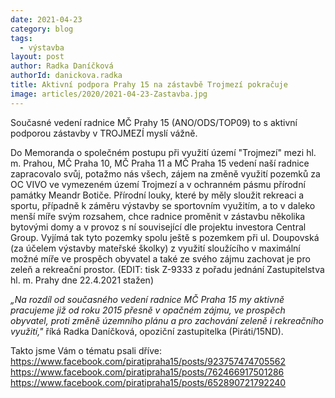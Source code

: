 ```yaml
---
date: 2021-04-23
category: blog
tags: 
  - výstavba
layout: post
author: Radka Daníčková
authorId: danickova.radka
title: Aktivní podpora Prahy 15 na zástavbě Trojmezí pokračuje
image: articles/2020/2021-04-23-Zastavba.jpg
---
```



Současné vedení radnice MČ Prahy 15 (ANO/ODS/TOP09) to s aktivní podporou zástavby v TROJMEZÍ myslí vážně.

Do Memoranda o společném postupu při využití území "Trojmezí" mezi hl. m. Prahou, MČ Praha 10, MČ Praha 11 a MČ Praha 15 vedení naší radnice zapracovalo svůj, potažmo nás všech, zájem na změně využití pozemků za OC VIVO ve vymezeném území Trojmezí a v ochranném pásmu přírodní památky Meandr Botiče. 
Přírodní louky, které by měly sloužit rekreaci a sportu, případně k záměru výstavby se sportovním využitím, a to v daleko menší míře svým rozsahem, chce radnice proměnit v zástavbu několika bytovými domy a v provoz s ní související dle projektu investora Central Group.
Vyjímá tak tyto pozemky spolu ještě s pozemkem při ul. Doupovská (za účelem výstavby mateřské školky) z využití sloužícího v maximální možné míře ve prospěch obyvatel a také ze svého zájmu zachovat je pro zeleň a rekreační prostor.
(EDIT: tisk Z-9333 z pořadu jednání Zastupitelstva hl. m. Prahy dne 22.4.2021 stažen)

*„Na rozdíl od současného vedení radnice MČ Praha 15 my aktivně pracujeme již od roku 2015 přesně v opačném zájmu, ve prospěch obyvatel, proti změně územního plánu a pro zachování zeleně i rekreačního využití,"* říká Radka Daníčková, opoziční zastupitelka (Piráti/15ND).

Takto jsme Vám o tématu psali dříve: 
https://www.facebook.com/piratipraha15/posts/923757474705562
https://www.facebook.com/piratipraha15/posts/762466917501286
https://www.facebook.com/piratipraha15/posts/652890721792240
